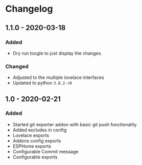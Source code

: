 # Changelog

## 1.1.0 - 2020-03-18

### Added
* Dry run toogle to just display the changes.

### Changed
* Adjusted to the multiple lovelace interfaces
* Updated to python `3.8.2-r0`

## 1.0 - 2020-02-21

### Added
* Started git exporter addon with basic git push functionality
* Added excludes in config
* Lovelace exports
* Addons config exports
* ESPHome exports
* Configurable Commit message
* Configurable exports
